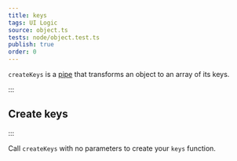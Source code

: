 ```yaml
---
title: keys
tags: UI Logic
source: object.ts
tests: node/object.test.ts
publish: true
order: 0
---
```


`createKeys` is a [pipe](/docs/logic/pipes-overview) that transforms an object to an array of its keys.


:::
## Create keys
:::

Call `createKeys` with no parameters to create your `keys` function.
